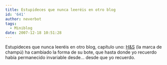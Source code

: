 ```yaml
---
title: Estupideces que nunca leeréis en otro blog
id: '641'
author: neverbot
tags:
  - Miniblog
date: 2007-12-18 10:51:28
---
```


Estupideces que nunca leeréis en otro blog, capítulo uno: [H&S](http://www.headandshoulders.es/) (la marca de champú) ha cambiado la forma de su bote, que hasta donde yo recuerdo había permanecido invariable desde... desde que yo recuerdo.